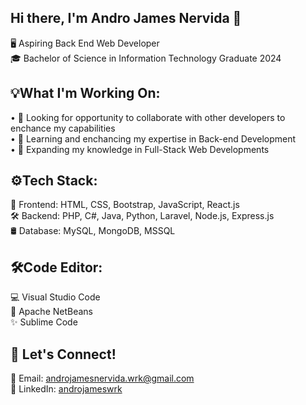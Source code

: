 ## Hi there, I'm Andro James Nervida 👋

🖥️ Aspiring Back End Web Developer <br>
🎓 Bachelor of Science in Information Technology Graduate 2024

## 💡What I'm Working On:
• 🤝 Looking for opportunity to collaborate with other developers to enchance my capabilities<br>
• 📝 Learning and enchancing my expertise in Back-end Development<br>
• 🧠 Expanding my knowledge in Full-Stack Web Developments

## ⚙️Tech Stack:
🎨 Frontend: HTML, CSS, Bootstrap, JavaScript, React.js<br>
🛠 Backend: PHP, C#, Java, Python, Laravel, Node.js, Express.js<br>
🛢️ Database: MySQL, MongoDB, MSSQL

## 🛠️Code Editor:
💻 Visual Studio Code<br>
🧊 Apache NetBeans<br>
✨ Sublime Code

## 📩 Let's Connect!
📧 Email: androjamesnervida.wrk@gmail.com<br>
🔗 LinkedIn: [androjameswrk](https://www.linkedin.com/in/andro-james-nervida-395736316/)

<!--
**androjameswrk/androjameswrk** is a ✨ _special_ ✨ repository because its `README.md` (this file) appears on your GitHub profile.

Here are some ideas to get you started:

- 🔭 I’m currently working on ...
- 🌱 I’m currently learning ...
- 👯 I’m looking to collaborate on ...
- 🤔 I’m looking for help with ...
- 💬 Ask me about ...
- 📫 How to reach me: ...
- 😄 Pronouns: ...
- ⚡ Fun fact: ...
-->
